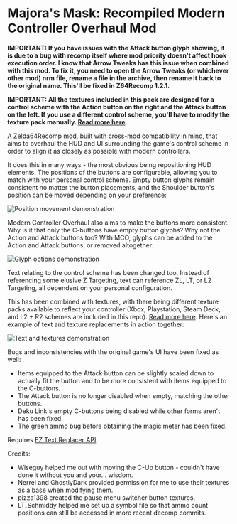 # Majora's Mask: Recompiled Modern Controller Overhaul Mod

__IMPORTANT: If you have issues with the Attack button glyph showing, it is due to a bug with recomp itself where mod priority doesn't affect hook execution order. I know that Arrow Tweaks has this issue when combined with this mod. To fix it, you need to open the Arrow Tweaks (or whichever other mod) nrm file, rename a file in the archive, then rename it back to the original name. This'll be fixed in Z64Recomp 1.2.1.__

__IMPORTANT: All the textures included in this pack are designed for a control scheme with the Action button on the right and the Attack button on the left. If you use a different control scheme, you'll have to modify the texture pack manually. [Read more here](https://github.com/t0mtee/MMModernControllerOverhaul/blob/main/TEXTURES.md).__

A Zelda64Recomp mod, built with cross-mod compatibility in mind, that aims to overhaul the HUD and UI surrounding the game's control scheme in order to align it as closely as possible with modern controllers.

It does this in many ways - the most obvious being repositioning HUD elements. The positions of the buttons are configurable, allowing you to match with your personal control scheme. Empty button glyphs remain consistent no matter the button placements, and the Shoulder button's position can be moved depending on your preference:

![Position movement demonstration](readme/positions.gif)

Modern Controller Overhaul also aims to make the buttons more consistent. Why is it that only the C-buttons have empty button glyphs? Why not the Action and Attack buttons too? With MCO, glyphs can be added to the Action and Attack buttons, or removed altogether:

![Glyph options demonstration](readme/glyphs.gif)

Text relating to the control scheme has been changed too. Instead of referencing some elusive Z Targeting, text can reference ZL, LT, or L2 Targeting, all dependent on your personal configuration.

This has been combined with textures, with there being different texture packs available to reflect your controller (Xbox, Playstation, Steam Deck, and L2 + R2 schemes are included in this repo). [Read more here](https://github.com/t0mtee/MMModernControllerOverhaul/blob/main/TEXTURES.md). Here's an example of text and texture replacements in action together:

![Text and textures demonstration](readme/text(ures).gif)

Bugs and inconsistencies with the original game's UI have been fixed as well:
- Items equipped to the Attack button can be slightly scaled down to actually fit the button and to be more consistent with items equipped to the C-buttons.
- The Attack button is no longer disabled when empty, matching the other buttons.
- Deku Link's empty C-buttons being disabled while other forms aren't has been fixed.
- The green ammo bug before obtaining the magic meter has been fixed.

Requires [EZ Text Replacer API](https://thunderstore.io/c/zelda-64-recompiled/p/LT_Schmiddy/EZ_Text_Replacer_API/).

Credits:
- Wiseguy helped me out with moving the C-Up button - couldn't have done it without you and your... wisdom.
- Nerrel and GhostlyDark provided permission for me to use their textures as a base when modifying them.
- pizza1398 created the pause menu switcher button textures.
- LT_Schmiddy helped me set up a symbol file so that ammo count positions can still be accessed in more recent decomp commits.